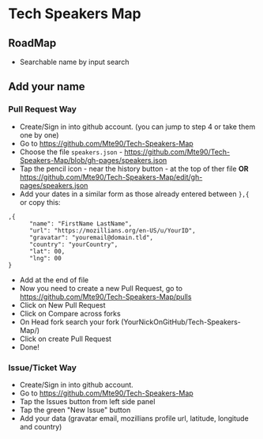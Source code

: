 # Tech Speakers Map

## RoadMap

* Searchable name by input search

## Add your name

### Pull Request Way

* Create/Sign in into github account. (you can jump to step 4 or take them one by one)
* Go to https://github.com/Mte90/Tech-Speakers-Map
* Choose the file `speakers.json` - https://github.com/Mte90/Tech-Speakers-Map/blob/gh-pages/speakers.json 
* Tap the pencil icon - near the history button - at the top of ther file **OR** https://github.com/Mte90/Tech-Speakers-Map/edit/gh-pages/speakers.json 
* Add your dates in a similar form as those already entered between `},{` or copy this:  
```            
,{
      "name": "FirstName LastName", 
      "url": "https://mozillians.org/en-US/u/YourID",
      "gravatar": "youremail@domain.tld",
      "country": "yourCountry",
      "lat": 00,
      "lng": 00
}
```
* Add at the end of file
* Now you need to create a new Pull Request, go to https://github.com/Mte90/Tech-Speakers-Map/pulls
* Click on New Pull Request
* Click on Compare across forks
* On Head fork search your fork (YourNickOnGitHub/Tech-Speakers-Map/)
* Click on create Pull Request
* Done!

### Issue/Ticket Way

* Create/Sign in into github account. 
* Go to https://github.com/Mte90/Tech-Speakers-Map
* Tap the Issues button from left side panel
* Tap the green "New Issue" button
* Add your data (gravatar email, mozillians profile url, latitude, longitude and country)
